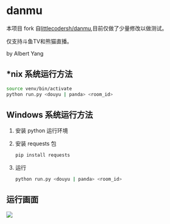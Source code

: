 # danmu

本项目 fork 自[littlecodersh/danmu](https://github.com/littlecodersh/danmu),目前仅做了少量修改以做测试。

仅支持斗鱼TV和熊猫直播。

by Albert Yang

## *nix 系统运行方法

```bash
source venv/bin/activate
python run.py <douyu | panda> <room_id>
```

## Windows 系统运行方法

1. 安装 python 运行环境

2. 安装 requests 包
   ```bash
   pip install requests
   ```

3. 运行
   ```bash
   python run.py <douyu | panda> <room_id>
   ```
   
## 运行画面

![](https://camo.githubusercontent.com/babf79f7577e43c7f8be20ec8715186569cc709e/687474703a2f2f3778726970342e636f6d312e7a302e676c622e636c6f7564646e2e636f6d2f64616e6d752f64656d6f2e706e673f696d616765566965772f322f772f3430302f)